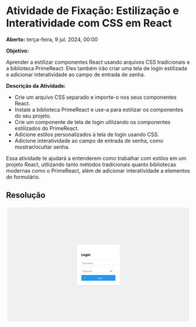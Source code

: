 # Atividade de Fixação: Estilização e Interatividade com CSS em React

**Aberto:** terça-feira, 9 jul. 2024, 00:00

**Objetivo:**

Aprender a estilizar componentes React usando arquivos CSS tradicionais e a biblioteca PrimeReact. Eles também irão criar uma tela de login estilizada e adicionar interatividade ao campo de entrada de senha.

**Descrição da Atividade:**

- Crie um arquivo CSS separado e importe-o nos seus componentes React.
- Instale a biblioteca PrimeReact e use-a para estilizar os componentes do seu projeto.
- Crie um componente de tela de login utilizando os componentes estilizados do PrimeReact.
- Adicione estilos personalizados à tela de login usando CSS.
- Adicione interatividade ao campo de entrada de senha, como mostrar/ocultar senha.

Essa atividade te ajudará a entenderem como trabalhar com estilos em um projeto React, utilizando tanto métodos tradicionais quanto bibliotecas modernas como o PrimeReact, além de adicionar interatividade a elementos do formulário.

## Resolução

![preview](./.github/preview.png)
